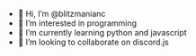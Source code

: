 - 👋 Hi, I’m @blitzmanianc
- 👀 I’m interested in programming
- 🌱 I’m currently learning python and javascript
- 💞️ I’m looking to collaborate on discord.js


<!---
blitzmanianc/blitzmanianc is a ✨ special ✨ repository because its `README.md` (this file) appears on your GitHub profile.
You can click the Preview link to take a look at your changes.
--->

